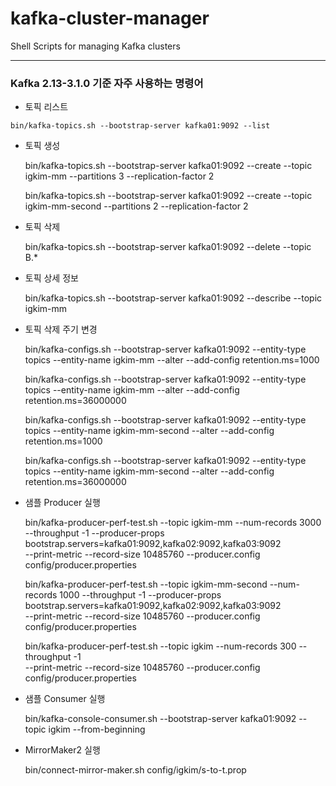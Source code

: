 # kafka-cluster-manager
Shell Scripts for managing Kafka clusters

---

### Kafka 2.13-3.1.0 기준 자주 사용하는 명령어

- 토픽 리스트
```shell script
bin/kafka-topics.sh --bootstrap-server kafka01:9092 --list
```


- 토픽 생성

    bin/kafka-topics.sh --bootstrap-server kafka01:9092 --create --topic igkim-mm --partitions 3 --replication-factor 2
    
    bin/kafka-topics.sh --bootstrap-server kafka01:9092 --create --topic igkim-mm-second --partitions 2 --replication-factor 2

- 토픽 삭제

    bin/kafka-topics.sh --bootstrap-server kafka01:9092 --delete --topic B.*

- 토픽 상세 정보

    bin/kafka-topics.sh --bootstrap-server kafka01:9092 --describe --topic igkim-mm

- 토픽 삭제 주기 변경

    bin/kafka-configs.sh --bootstrap-server kafka01:9092 --entity-type topics --entity-name igkim-mm --alter --add-config retention.ms=1000

    bin/kafka-configs.sh --bootstrap-server kafka01:9092 --entity-type topics --entity-name igkim-mm --alter --add-config retention.ms=36000000

    bin/kafka-configs.sh --bootstrap-server kafka01:9092 --entity-type topics --entity-name igkim-mm-second --alter --add-config retention.ms=1000

    bin/kafka-configs.sh --bootstrap-server kafka01:9092 --entity-type topics --entity-name igkim-mm-second --alter --add-config retention.ms=36000000

- 샘플 Producer 실행

    bin/kafka-producer-perf-test.sh --topic igkim-mm --num-records 3000 --throughput -1 --producer-props bootstrap.servers=kafka01:9092,kafka02:9092,kafka03:9092 \
 --print-metric --record-size 10485760 --producer.config config/producer.properties

    bin/kafka-producer-perf-test.sh --topic igkim-mm-second --num-records 1000 --throughput -1 --producer-props bootstrap.servers=kafka01:9092,kafka02:9092,kafka03:9092 \
 --print-metric --record-size 10485760 --producer.config config/producer.properties

    bin/kafka-producer-perf-test.sh --topic igkim --num-records 300 --throughput -1 \
 --print-metric --record-size 10485760 --producer.config config/producer.properties

- 샘플 Consumer 실행

    bin/kafka-console-consumer.sh --bootstrap-server kafka01:9092 --topic igkim --from-beginning

- MirrorMaker2 실행

    bin/connect-mirror-maker.sh config/igkim/s-to-t.prop
